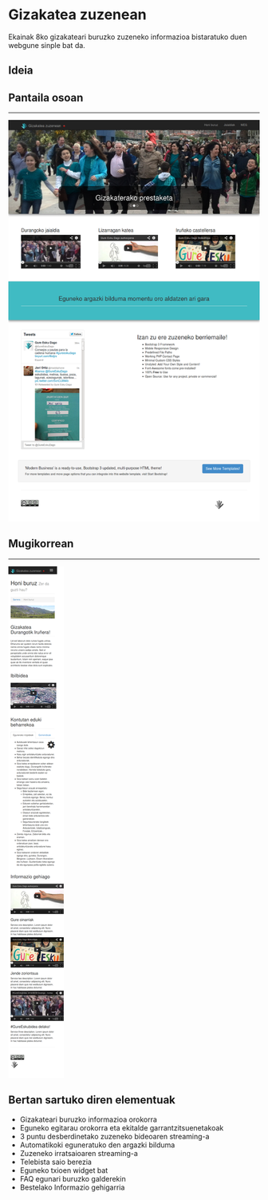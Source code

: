 Gizakatea zuzenean
==================

Ekainak 8ko gizakateari buruzko zuzeneko informazioa bistaratuko duen webgune sinple bat da.

Ideia
-----

Pantaila osoan
--------------
--------------

![Azaleko irudia](img/index.png "Azaleko irudia")

Mugikorrean
-----------
-----------

![Mugikorreko bertsioa](img/mugikorra.png "Mugikorreko bertsioa")

Bertan sartuko diren elementuak
-------------------------------

- Gizakateari buruzko informazioa orokorra
- Eguneko egitarau orokorra eta ekitalde garrantzitsuenetakoak
- 3 puntu desberdinetako zuzeneko bideoaren streaming-a
- Automatikoki eguneratuko den argazki bilduma
- Zuzeneko irratsaioaren streaming-a
- Telebista saio berezia
- Eguneko txioen widget bat
- FAQ egunari buruzko galderekin
- Bestelako Informazio gehigarria

